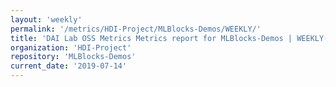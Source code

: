 ```yaml
---
layout: 'weekly'
permalink: '/metrics/HDI-Project/MLBlocks-Demos/WEEKLY/'
title: 'DAI Lab OSS Metrics Metrics report for MLBlocks-Demos | WEEKLY-REPORT-2019-07-14'
organization: 'HDI-Project'
repository: 'MLBlocks-Demos'
current_date: '2019-07-14'
---
```

